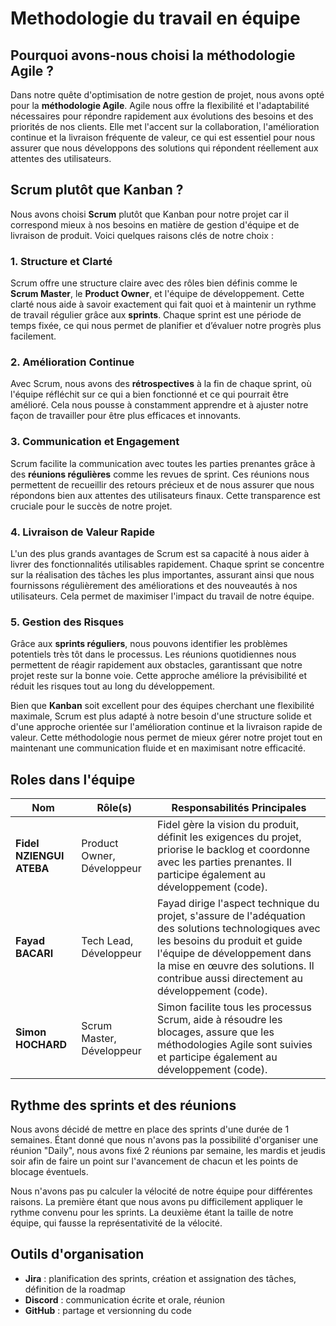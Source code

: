 # Methodologie du travail en équipe

## Pourquoi avons-nous choisi la méthodologie Agile ?

Dans notre quête d'optimisation de notre gestion de projet, nous avons opté pour la **méthodologie Agile**. Agile nous offre la flexibilité et l'adaptabilité nécessaires pour répondre rapidement aux évolutions des besoins et des priorités de nos clients. Elle met l'accent sur la collaboration, l'amélioration continue et la livraison fréquente de valeur, ce qui est essentiel pour nous assurer que nous développons des solutions qui répondent réellement aux attentes des utilisateurs.

## Scrum plutôt que Kanban ?

Nous avons choisi **Scrum** plutôt que Kanban pour notre projet car il correspond mieux à nos besoins en matière de gestion d'équipe et de livraison de produit. Voici quelques raisons clés de notre choix :

### 1. Structure et Clarté

Scrum offre une structure claire avec des rôles bien définis comme le **Scrum Master**, le **Product Owner**, et l'équipe de développement. Cette clarté nous aide à savoir exactement qui fait quoi et à maintenir un rythme de travail régulier grâce aux **sprints**. Chaque sprint est une période de temps fixée, ce qui nous permet de planifier et d’évaluer notre progrès plus facilement.

### 2. Amélioration Continue

Avec Scrum, nous avons des **rétrospectives** à la fin de chaque sprint, où l'équipe réfléchit sur ce qui a bien fonctionné et ce qui pourrait être amélioré. Cela nous pousse à constamment apprendre et à ajuster notre façon de travailler pour être plus efficaces et innovants.

### 3. Communication et Engagement

Scrum facilite la communication avec toutes les parties prenantes grâce à des **réunions régulières** comme les revues de sprint. Ces réunions nous permettent de recueillir des retours précieux et de nous assurer que nous répondons bien aux attentes des utilisateurs finaux. Cette transparence est cruciale pour le succès de notre projet.

### 4. Livraison de Valeur Rapide

L'un des plus grands avantages de Scrum est sa capacité à nous aider à livrer des fonctionnalités utilisables rapidement. Chaque sprint se concentre sur la réalisation des tâches les plus importantes, assurant ainsi que nous fournissons régulièrement des améliorations et des nouveautés à nos utilisateurs. Cela permet de maximiser l'impact du travail de notre équipe.

### 5. Gestion des Risques

Grâce aux **sprints réguliers**, nous pouvons identifier les problèmes potentiels très tôt dans le processus. Les réunions quotidiennes nous permettent de réagir rapidement aux obstacles, garantissant que notre projet reste sur la bonne voie. Cette approche améliore la prévisibilité et réduit les risques tout au long du développement.

Bien que **Kanban** soit excellent pour des équipes cherchant une flexibilité maximale, Scrum est plus adapté à notre besoin d'une structure solide et d'une approche orientée sur l'amélioration continue et la livraison rapide de valeur. Cette méthodologie nous permet de mieux gérer notre projet tout en maintenant une communication fluide et en maximisant notre efficacité.

## Roles dans l'équipe

| Nom                  | Rôle(s)                    | Responsabilités Principales                                                                                                                                                                                                                                  |
| -------------------- | -------------------------- | ------------------------------------------------------------------------------------------------------------------------------------------------------------------------------------------------------------------------------------------------------------ |
| **Fidel NZIENGUI ATEBA** | Product Owner, Développeur | Fidel gère la vision du produit, définit les exigences du projet, priorise le backlog et coordonne avec les parties prenantes. Il participe également au développement (code).                                                                               |
| **Fayad BACARI**        | Tech Lead, Développeur     | Fayad dirige l'aspect technique du projet, s'assure de l'adéquation des solutions technologiques avec les besoins du produit et guide l'équipe de développement dans la mise en œuvre des solutions. Il contribue aussi directement au développement (code). |
| **Simon HOCHARD**        | Scrum Master, Développeur  | Simon facilite tous les processus Scrum, aide à résoudre les blocages, assure que les méthodologies Agile sont suivies et participe également au développement (code).                                                                                       |

## Rythme des sprints et des réunions

Nous avons décidé de mettre en place des sprints d'une durée de 1 semaines. Étant donné que nous n'avons pas la possibilité d'organiser une réunion "Daily", nous avons fixé 2 réunions par semaine, les mardis et jeudis soir afin de faire un point sur l'avancement de chacun et les points de blocage éventuels.

Nous n'avons pas pu calculer la vélocité de notre équipe pour différentes raisons. La première étant que nous avons pu difficilement appliquer le rythme convenu pour les sprints. La deuxième étant la taille de notre équipe, qui fausse la représentativité de la vélocité.

## Outils d'organisation

- **Jira** : planification des sprints, création et assignation des tâches, définition de la roadmap
- **Discord** : communication écrite et orale, réunion
- **GitHub** : partage et versionning du code
